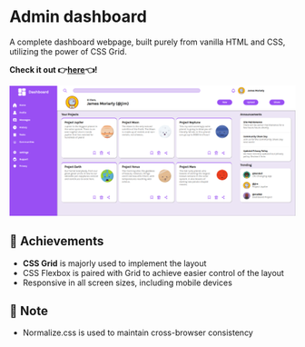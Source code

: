 # Admin dashboard

A complete dashboard webpage, built purely from vanilla HTML and CSS, utilizing the power of CSS Grid.

**Check it out :point_right:[here](https://mell62.github.io/admin-dashboard):point_left:!**

![dashboard-screenshot](./images/screenshot.png)

## :star2: Achievements

- **CSS Grid** is majorly used to implement the layout
- CSS Flexbox is paired with Grid to achieve easier control of the layout
- Responsive in all screen sizes, including mobile devices

## :page_with_curl: Note

- Normalize.css is used to maintain cross-browser consistency
